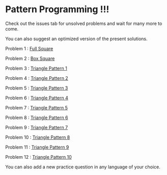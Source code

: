 # Pattern Programming !!!
Check out the issues tab for unsolved problems and wait for many more to come.

You can also suggest an optimized version of the present solutions.

Problem 1 : [Full Square](./FullSquare.java)

Problem 2 : [Box Square](./BoxSquare.java)

Problem 3 : [Triangle Pattern 1](./Triangle1.java)

Problem 4 : [Triangle Pattern 2](./Triangle2.java)

Problem 5 : [Triangle Pattern 3](./Triangle3.java)

Problem 6 : [Triangle Pattern 4](./Triangle4.java)

Problem 7 : [Triangle Pattern 5](./Triangle5.java)

Problem 8 : [Triangle Pattern 6](./Triangle6.java)

Problem 9 : [Triangle Pattern 7](./Triangle7.java)

Problem 10 : [Triangle Pattern 8](./Triangle8.java)

Problem 11 : [Triangle Pattern 9](./Triangle9.java)

Problem 12 : [Triangle Pattern 10](./Triangle10.java)

You can also add a new practice question in any language of your choice.
